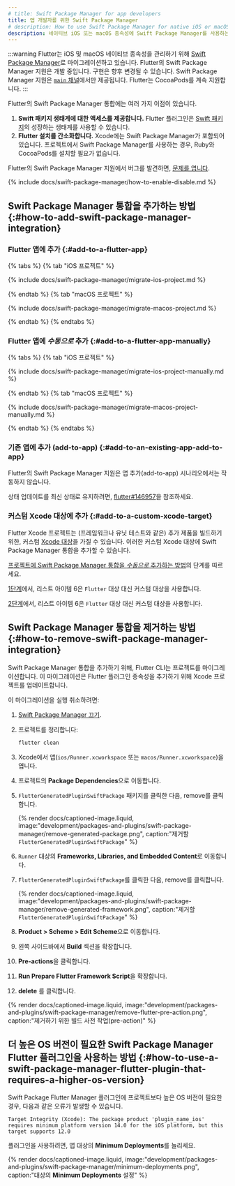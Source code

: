 ```yaml
---
# title: Swift Package Manager for app developers
title: 앱 개발자를 위한 Swift Package Manager
# description: How to use Swift Package Manager for native iOS or macOS dependencies
description: 네이티브 iOS 또는 macOS 종속성에 Swift Package Manager를 사용하는 방법
---
```


:::warning
Flutter는 iOS 및 macOS 네이티브 종속성을 관리하기 위해 [Swift Package Manager][]로 마이그레이션하고 있습니다. Flutter의 Swift Package Manager 지원은 개발 중입니다. 구현은 향후 변경될 수 있습니다. Swift Package Manager 지원은 [`main` 채널][`main` channel]에서만 제공됩니다. Flutter는 CocoaPods를 계속 지원합니다.
:::

Flutter의 Swift Package Manager 통합에는 여러 가지 이점이 있습니다.

1. **Swift 패키지 생태계에 대한 액세스를 제공합니다.**
   Flutter 플러그인은 [Swift 패키지][Swift packages]의 성장하는 생태계를 사용할 수 있습니다.
2. **Flutter 설치를 간소화합니다.**
   Xcode에는 Swift Package Manager가 포함되어 있습니다. 
   프로젝트에서 Swift Package Manager를 사용하는 경우, 
   Ruby와 CocoaPods를 설치할 필요가 없습니다.

Flutter의 Swift Package Manager 지원에서 버그를 발견하면, [문제를 엽니다][open an issue].

[Swift Package Manager]: https://www.swift.org/documentation/package-manager/
[`main` channel]: /release/upgrade#switching-flutter-channels
[Swift packages]: https://swiftpackageindex.com/
[open an issue]: {{site.github}}/flutter/flutter/issues/new?template=2_bug.yml

{% include docs/swift-package-manager/how-to-enable-disable.md %}

## Swift Package Manager 통합을 추가하는 방법 {:#how-to-add-swift-package-manager-integration}

### Flutter 앱에 추가 {:#add-to-a-flutter-app}

{% tabs %}
{% tab "iOS 프로젝트" %}

{% include docs/swift-package-manager/migrate-ios-project.md %}

{% endtab %}
{% tab "macOS 프로젝트" %}

{% include docs/swift-package-manager/migrate-macos-project.md %}

{% endtab %}
{% endtabs %}

### Flutter 앱에 _수동으로_ 추가 {:#add-to-a-flutter-app-manually}

{% tabs %}
{% tab "iOS 프로젝트" %}

{% include docs/swift-package-manager/migrate-ios-project-manually.md %}

{% endtab %}
{% tab "macOS 프로젝트" %}

{% include docs/swift-package-manager/migrate-macos-project-manually.md %}

{% endtab %}
{% endtabs %}

### 기존 앱에 추가 (add-to-app) {:#add-to-an-existing-app-add-to-app}

Flutter의 Swift Package Manager 지원은 앱 추가(add-to-app) 시나리오에서는 작동하지 않습니다.

상태 업데이트를 최신 상태로 유지하려면, [flutter#146957][]을 참조하세요.

[flutter#146957]: https://github.com/flutter/flutter/issues/146957

### 커스텀 Xcode 대상에 추가 {:#add-to-a-custom-xcode-target}

Flutter Xcode 프로젝트는 (프레임워크나 유닛 테스트와 같은) 추가 제품을 빌드하기 위한, 
커스텀 [Xcode 대상][Xcode targets]을 가질 수 있습니다. 
이러한 커스텀 Xcode 대상에 Swift Package Manager 통합을 추가할 수 있습니다.

[프로젝트에 Swift Package Manager 통합을 _수동으로_ 추가하는 방법][manualIntegration]의 단계를 따르세요.

[1단계][manualIntegrationStep1]에서, 리스트 아이템 6은 `Flutter` 대상 대신 커스텀 대상을 사용합니다.

[2단계][manualIntegrationStep2]에서, 리스트 아이템 6은 `Flutter` 대상 대신 커스텀 대상을 사용합니다.

[Xcode targets]: https://developer.apple.com/documentation/xcode/configuring-a-new-target-in-your-project
[manualIntegration]: /packages-and-plugins/swift-package-manager/for-app-developers/#how-to-add-swift-package-manager-integration-to-a-flutter-app-manually
[manualIntegrationStep1]: /packages-and-plugins/swift-package-manager/for-app-developers/#step-1-add-fluttergeneratedpluginswiftpackage-package-dependency
[manualIntegrationStep2]: /packages-and-plugins/swift-package-manager/for-app-developers/#step-2-add-run-prepare-flutter-framework-script-pre-action

## Swift Package Manager 통합을 제거하는 방법 {:#how-to-remove-swift-package-manager-integration}

Swift Package Manager 통합을 추가하기 위해, Flutter CLI는 프로젝트를 마이그레이션합니다. 
이 마이그레이션은 Flutter 플러그인 종속성을 추가하기 위해 Xcode 프로젝트를 업데이트합니다.

이 마이그레이션을 실행 취소하려면:

1. [Swift Package Manager 끄기][Turn off Swift Package Manager].

2. 프로젝트를 정리합니다:

   ```sh
   flutter clean
   ```

3. Xcode에서 앱(`ios/Runner.xcworkspace` 또는 `macos/Runner.xcworkspace`)을 엽니다.

4. 프로젝트의 **Package Dependencies**으로 이동합니다.

5. `FlutterGeneratedPluginSwiftPackage` 패키지를 클릭한 다음, 
   <span class="material-symbols-outlined">remove</span>를 클릭합니다.

   {% render docs/captioned-image.liquid,
   image:"development/packages-and-plugins/swift-package-manager/remove-generated-package.png",
   caption:"제거할 `FlutterGeneratedPluginSwiftPackage`" %}

6. `Runner` 대상의 **Frameworks, Libraries, and Embedded Content**로 이동합니다.

7. `FlutterGeneratedPluginSwiftPackage`를 클릭한 다음, 
   <span class="material-symbols-outlined">remove</span>를 클릭합니다.

   {% render docs/captioned-image.liquid,
   image:"development/packages-and-plugins/swift-package-manager/remove-generated-framework.png",
   caption:"제거할 `FlutterGeneratedPluginSwiftPackage`" %}

8. **Product > Scheme > Edit Scheme**으로 이동합니다.

9. 왼쪽 사이드바에서 **Build** 섹션을 확장합니다.

10. **Pre-actions**을 클릭합니다.

11. **Run Prepare Flutter Framework Script**을 확장합니다.

12. **<span class="material-symbols">delete</span>** 를 클릭합니다.

   {% render docs/captioned-image.liquid,
   image:"development/packages-and-plugins/swift-package-manager/remove-flutter-pre-action.png",
   caption:"제거하기 위한 빌드 사전 작업(pre-action)" %}

[Turn off Swift Package Manager]: /packages-and-plugins/swift-package-manager/for-app-developers/#how-to-turn-off-swift-package-manager

## 더 높은 OS 버전이 필요한 Swift Package Manager Flutter 플러그인을 사용하는 방법 {:#how-to-use-a-swift-package-manager-flutter-plugin-that-requires-a-higher-os-version}

Swift Package Flutter Manager 플러그인에 프로젝트보다 높은 OS 버전이 필요한 경우, 다음과 같은 오류가 발생할 수 있습니다.

```plaintext
Target Integrity (Xcode): The package product 'plugin_name_ios' requires minimum platform version 14.0 for the iOS platform, but this target supports 12.0
```

플러그인을 사용하려면, 앱 대상의 **Minimum Deployments**를 늘리세요.

{% render docs/captioned-image.liquid,
image:"development/packages-and-plugins/swift-package-manager/minimum-deployments.png",
caption:"대상의 **Minimum Deployments** 설정" %}
